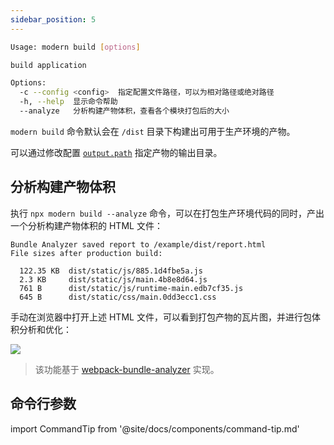 ```yaml
---
sidebar_position: 5
---
```


```bash
Usage: modern build [options]

build application

Options:
  -c --config <config>  指定配置文件路径，可以为相对路径或绝对路径
  -h, --help  显示命令帮助
  --analyze   分析构建产物体积，查看各个模块打包后的大小
```

`modern build` 命令默认会在 `/dist` 目录下构建出可用于生产环境的产物。

可以通过修改配置 [`output.path`](/docs/configure/app/output/path) 指定产物的输出目录。

## 分析构建产物体积

执行 `npx modern build --analyze` 命令，可以在打包生产环境代码的同时，产出一个分析构建产物体积的 HTML 文件：

```
Bundle Analyzer saved report to /example/dist/report.html
File sizes after production build:

  122.35 KB  dist/static/js/885.1d4fbe5a.js
  2.3 KB     dist/static/js/main.4b8e8d64.js
  761 B      dist/static/js/runtime-main.edb7cf35.js
  645 B      dist/static/css/main.0dd3ecc1.css
```

手动在浏览器中打开上述 HTML 文件，可以看到打包产物的瓦片图，并进行包体积分析和优化：

<img src="https://lf3-static.bytednsdoc.com/obj/eden-cn/aphqeh7uhohpquloj/modern-js/mwa-build-analyze-8784f762c1ab0cb20935829d5f912c4c.png" />

> 该功能基于 [webpack-bundle-analyzer](https://github.com/webpack-contrib/webpack-bundle-analyzer) 实现。

## 命令行参数

import CommandTip from '@site/docs/components/command-tip.md'

<CommandTip />
